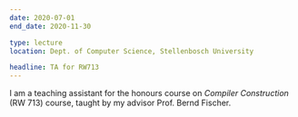 ```yaml
---
date: 2020-07-01
end_date: 2020-11-30

type: lecture
location: Dept. of Computer Science, Stellenbosch University

headline: TA for RW713
---
```


I am a teaching assistant for the honours course on _Compiler Construction_ (RW 713) course,
taught by my advisor Prof. Bernd Fischer.
